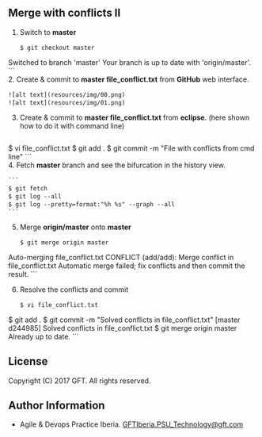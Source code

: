 ## Merge with conflicts II

 1. Switch to **master**  

    ```
    $ git checkout master
Switched to branch 'master'
Your branch is up to date with 'origin/master'.
    ```  
 2. Create & commit to **master file_conflict.txt** from **GitHub** web interface.  

    ![alt text](resources/img/00.png)
    ![alt text](resources/img/01.png)

 3. Create & commit to **master file_conflict.txt** from **eclipse**. (here shown how to do it with command line)  
  
     ```
$ vi file_conflict.txt
$ git add .
$ git commit -m "File with conflicts from cmd line"
     ```  
 4. Fetch **master** branch and see the bifurcation in the history view.  
 
    ```
    $ git fetch
    $ git log --all
    $ git log --pretty=format:"%h %s" --graph --all
    ```
    
 5. Merge **origin/master** onto **master**

    ```
    $ git merge origin master
Auto-merging file_conflict.txt
CONFLICT (add/add): Merge conflict in file_conflict.txt
Automatic merge failed; fix conflicts and then commit the result.
    ```

 6. Resolve the conflicts and commit  

    ```
    $ vi file_conflict.txt
$ git add .
$ git commit -m "Solved conflicts in file_conflict.txt"
[master d244985] Solved conflicts in file_conflict.txt
$ git merge origin master
Already up to date.
    ```    

## License
Copyright (C) 2017 GFT. All rights reserved.

## Author Information
* Agile & Devops Practice Iberia. GFTIberia.PSU_Technology@gft.com
